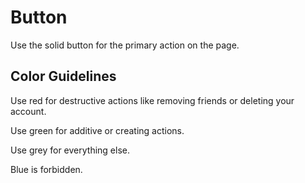 # Button

Use the solid button for the primary action on the page.

## Color Guidelines

Use red for destructive actions like removing friends or deleting your account.

Use green for additive or creating actions.

Use grey for everything else.

Blue is forbidden.
